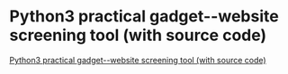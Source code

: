 # Python3 practical gadget--website screening tool (with source code)
[Python3 practical gadget--website screening tool (with source code)](https://aiwithcloud.com/2022/09/15/python3_practical_gadget__website_screening_tool_with_source_code/)